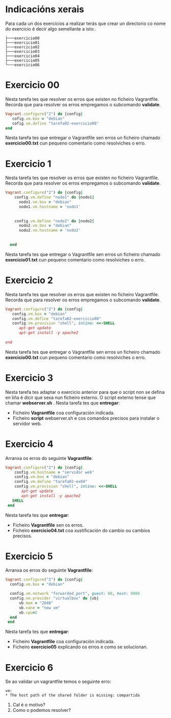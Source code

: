 # Indicacións xerais
Para cada un dos exercicios a realizar terás que crear un directorio co nome do exercicio é decir algo semellante a isto:.
```
├───exercicio00
├───exercicio01
├───exercicio02
├───exercicio03
├───exercicio04
├───exercicio05
└───exercicio06
```


# Exercicio 00
Nesta tarefa tes que resolver os erros que existen no ficheiro Vagrantfile. Recorda que para resolver os erros empregamos o subcomando **validate**. 
```ruby
Vagrant.configure("2") do |config|
   cofig.vm.box = "debian"
   cofig.vm.define "tarefa02-exercicio00"  
end
``` 
Nesta tarefa tes que entregar o Vagrantfile sen erros un ficheiro chamado **exercicio00.txt** cun pequeno comentario como resolviches o erro. 


# Exercicio 1
Nesta tarefa tes que resolver os erros que existen no ficheiro Vagrantfile. Recorda que para resolver os erros empregamos o subcomando **validate**. 
```ruby
Vagrant.configure("2") do |config|
    config.vm.define "nodo1" do |nodo1|
      nodo1.vm.box = "debian"
      nodo1.vm.hostname = 'nodo1'
     
   
    config.vm.define "nodo2" do |nodo2|
      nodo2.vm.box = "debian"
      nodo2.vm.hostname = 'nodo2'
    
    
  end
``` 
Nesta tarefa tes que entregar o Vagrantfile sen erros un ficheiro chamado **exercicio01.txt** cun pequeno comentario como resolviches o erro. 


# Exercicio 2
Nesta tarefa tes que resolver os erros que existen no ficheiro Vagrantfile. Recorda que para resolver os erros empregamos o subcomando **validate**. 
```ruby
Vagrant.configure("2") do |config|
   config.vm.box = "debian"
   config.vm.define "tarefa02-exercicio00"  
   config.vm.provision "shell", inline: <<-SHELL
      apt-get update
      apt-get install -y apache2
  
end
``` 
Nesta tarefa tes que entregar o Vagrantfile sen erros un ficheiro chamado **exercicio00.txt** cun pequeno comentario como resolviches o erro. 

# Exercicio 3
Nesta tarefa tes adaptar o exercicio anterior para que o script non se defina en liña é dicir que sexa nun ficheiro externo. O script externo tense que chamar **webserver.sh** .  Nesta tarefa tes que **entregar**:
* Ficheiro **Vagrantfile** coa configuración indicada.
* Ficheiro **script** webserver.sh e cos comandos precisos para instalar o servidor web. 


# Exercicio 4
Arranxa os erros do seguinte **Vagrantfile**:

```ruby
Vagrant.configure("2") do |config|
    config.vm.hostname = "servidor web"
    config.vm.box = "debian"
    config.vm.define "tarefa02-ex04"  
    config.vm.provision "shell", inline: <<-SHELL
       apt-get update
       apt-get install -y apache2
   SHELL
 end
```
Nesta tarefa tes que **entregar**:
* Ficheiro **Vagrantfile** sen os erros. 
* Ficheiro **exercicio04.txt** coa xustificación do cambio ou cambios precisos. 




# Exercicio 5
Arranxa os erros do seguinte **Vagrantfile**:
```ruby
Vagrant.configure("2") do |config| 
  config.vm.box = "debian"

  config.vm.network "forwarded_port", guest: 80, host: 8080
  config.vm.provider "virtualbox" do |vb|
      vb.mem = "2048"
      vb.nane = "new vm"
      vb.cpu=2
  end
 end
 ``` 

 Nesta tarefa tes que **entregar**:
* Ficheiro **Vagrantfile** coa configuración indicada.
* Ficheiro **exercicio05** explicando os erros e como se solucionan.


# Exercicio 6
Se ao validar un vagrantfile temos o seguinte erro:

```
vm:
* The host path of the shared folder is missing: compartida
```
1. Cal é o motivo? 
2. Como o podemos resolver? 

